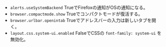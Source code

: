 - `alerts.useSystemBackend` TrueでFirefoxの通知がOSの通知になる。
- `browser.compactmode.show` Trueでコンパクトモードが復活する。
- `browser.urlbar.openintab` Trueでアドレスバーの入力は新しいタブを開く。
- `layout.css.system-ui.enabled` FalseでCSSの `font-family: system-ui` を無効化。
